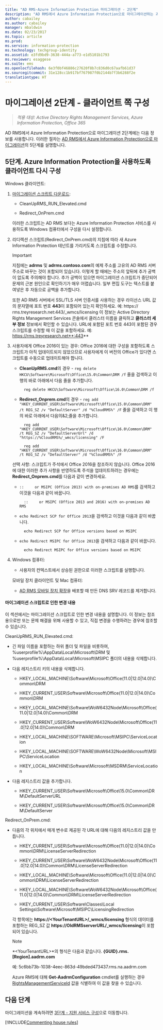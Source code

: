 ```yaml
---
title: "AD RMS-Azure Information Protection 마이그레이션 - 2단계"
description: "AD RMS에서 Azure Information Protection으로 마이그레이션하는 과정의 두 번째 단계로, AD RMS에서 Azure Information Protection으로 마이그레이션 5단계가 포함됩니다."
author: cabailey
ms.author: cabailey
manager: mbaldwin
ms.date: 02/23/2017
ms.topic: article
ms.prod: 
ms.service: information-protection
ms.technology: techgroup-identity
ms.assetid: e3fd9bd9-3638-444a-a773-e1d5101b1793
ms.reviewer: esaggese
ms.suite: ems
ms.openlocfilehash: 6e3f0bf46886c27620f8b7c836d0c67aafb61d37
ms.sourcegitcommit: 31e128cc1b917bf767987f0b2144b7f3b6288f2e
translationtype: HT
---
```

# <a name="migration-phase-2---client-side-configuration"></a>마이그레이션 2단계 - 클라이언트 쪽 구성

>*적용 대상: Active Directory Rights Management Services, Azure Information Protection, Office 365*

AD RMS에서 Azure Information Protection으로 마이그레이션 2단계에는 다음 정보를 사용합니다. 이러한 절차는 [AD RMS에서 Azure Information Protection으로 마이그레이션](migrate-from-ad-rms-to-azure-rms.md)의 5단계를 설명합니다.


## <a name="step-5-reconfigure-clients-to-use-azure-information-protection"></a>5단계. Azure Information Protection을 사용하도록 클라이언트 다시 구성
Windows 클라이언트:

1.  [마이그레이션 스크립트 다운로드](https://go.microsoft.com/fwlink/?LinkId=524619):

    -   CleanUpRMS_RUN_Elevated.cmd

    -   Redirect_OnPrem.cmd

    이러한 스크립트는 AD RMS 보다는 Azure Information Protection 서비스를 사용하도록 Windows 컴퓨터에서 구성을 다시 설정합니다.

2.  리디렉션 스크립트(Redirect_OnPrem.cmd)의 지침에 따라 새 Azure Information Protection 테넌트를 가리키도록 스크립트를 수정합니다.

    > [!IMPORTANT]
    > 지침에는 **adrms** 및 **adrms.contoso.com**의 예제 주소를 고유의 AD RMS 서버 주소로 바꾸는 것이 포함되어 있습니다. 이렇게 할 때에는 주소의 앞뒤에 추가 공백이 없도록 주의해야 합니다. 추가 공백이 있으면 마이그레이션 스크립트가 중단되어 문제의 근본 원인으로 확인하기가 매우 어렵습니다. 일부 편집 도구는 텍스트를 붙여넣은 후 자동으로 공백을 추가합니다.
    >
    > 또한 AD RMS 서버에서 SSL/TLS 서버 인증서를 사용하는 경우 라이선스 URL 값의 문자열에 포트 번호 **443**이 포함되어 있는지 확인하세요. 예: https:// rms.treyresearch.net:443/_wmcs/licensing 이 정보는 Active Directory Rights Management Services 콘솔에서 클러스터 이름을 클릭하고 **클러스터 세부 정보** 정보에서 확인할 수 있습니다. URL에 포함된 포트 번호 443이 포함된 경우 스크립트를 수정할 때 이 값을 포함하세요. 예: https://rms.treyresearch.net**:443**

3. 사용자에게 Office 2016이 있는 경우: Office 2016에 대한 구성을 포함하도록 스크립트가 아직 업데이트되지 않았으므로 사용자에게 이 버전의 Office가 있다면 스크립트를 수동으로 업데이트해야 합니다.

    - **CleanUpRMS.cmd**의 경우 - `reg delete HKCU\Software\Microsoft\Office\15.0\Common\DRM /f` 줄을 검색하고 이 행의 바로 아래에서 다음 줄을 추가합니다.

            reg delete HKCU\Software\Microsoft\Office\16.0\Common\DRM /f

    - **Redirect_Onprem.cmd**의 경우 - `reg add "HKEY_CURRENT_USER\Software\Microsoft\Office\15.0\Common\DRM" /t REG_SZ /v "DefaultServer" /d "%CloudRMS%" /F` 줄을 검색하고 이 행의 바로 아래에서 다음의&2;줄을 추가합니다.

            reg add "HKEY_CURRENT_USER\Software\Microsoft\Office\16.0\Common\DRM" /t REG_SZ /v "DefaultServerUrl" /d "https://%CloudRMS%/_wmcs/licensing" /F 

            reg add "HKEY_CURRENT_USER\Software\Microsoft\Office\16.0\Common\DRM" /t REG_SZ /v "DefaultServer" /d "%CloudRMS%" /F

    선택 사항: 스크립트가 주석에서 Office 2016을 참조하지 않습니다. Office 2016에 대한 이러한 추가 사항을 반영하도록 주석을 업데이트하려는 경우에는 **Redirect_Onprem.cmd**를 다음과 같이 변경하세요.

    - `::     or MSIPC (Office 2013) with on-premises AD RMS`를 검색하고 이것을 다음과 같이 바꿉니다.
    
            ::     or MSIPC (Office 2013 and 2016) with on-premises AD RMS

    - `echo Redirect SCP for Office 2013`을 검색하고 이것을 다음과 같이 바꿉니다.
    
            echo Redirect SCP for Office versions based on MSIPC

    - `echo Redirect MSIPC for Office 2013`을 검색하고 다음과 같이 바꿉니다.
    
            echo Redirect MSIPC for Office versions based on MSIPC

4.  Windows 컴퓨터:

    - 사용자의 컨텍스트에서 상승된 권한으로 이러한 스크립트를 실행합니다.

    모바일 장치 클라이언트 및 Mac 컴퓨터:

    -  [AD RMS 모바일 장치 확장](http://technet.microsoft.com/library/dn673574.aspx)을 배포할 때 만든 DNS SRV 레코드를 제거합니다.

#### <a name="changes-made-by-the-migration-scripts"></a>마이그레이션 스크립트로 인한 변경 내용
이 섹션에서는 마이그레이션 스크립트로 인한 변경 내용을 설명합니다. 이 정보는 참조용으로만 또는 문제 해결을 위해 사용할 수 있고, 직접 변경을 수행하려는 경우에 참조할 수 있습니다.

CleanUpRMS_RUN_Elevated.cmd:

-   긴 파일 이름을 포함하는 하위 폴더 및 파일을 비롯하여, %userprofile%\AppData\Local\Microsoft\DRM 및 %userprofile%\AppData\Local\Microsoft\MSIPC 폴더의 내용을 삭제합니다.

-   다음 레지스트리 키의 내용을 삭제합니다.

    -   HKEY_LOCAL_MACHINE\Software\Microsoft\Office\(11.0|12.0|14.0)\Common\DRM

    -   HKEY_CURRENT_USER\Software\Microsoft\Office\(11.0|12.0|14.0)\Common\DRM

    -   HKEY_LOCAL_MACHINE\Software\WoW6432Node\Microsoft\Office\(11.0|12.0|14.0)\Common\DRM

    -   HKEY_CURRENT_USER\Software\WoW6432Node\Microsoft\Office\(11.0|12.0|14.0)\Common\DRM

    -   HKEY_LOCAL_MACHINE\SOFTWARE\Microsoft\MSIPC\ServiceLocation

    -   HKEY_LOCAL_MACHINE\SOFTWARE\WoW6432Node\Microsoft\MSIPC\ServiceLocation

    -   HKEY_LOCAL_MACHINE\Software\Microsoft\MSDRM\ServiceLocation

-   다음 레지스트리 값을 추가합니다.

    -   HKEY_CURRENT_USER\Software\Microsoft\Office\15.0\Common\DRM\DefaultServerURL

    -   HKEY_CURRENT_USER\Software\Microsoft\Office\15.0\Common\DRM\DefaultServer

Redirect_OnPrem.cmd:

-   다음의 각 위치에서 매개 변수로 제공된 각 URL에 대해 다음의 레지스트리 값을 만듭니다.

    -   HKEY_CURRENT_USER\Software\Microsoft\Office\(11.0|12.0|14.0)\Common\DRM\LicenseServerRedirection

    -   HKEY_CURRENT_USER\Software\WoW6432Node\Microsoft\Office\(11.0|12.0|14.0)\Common\DRM\LicenseServerRedirection

    -   HKEY_LOCAL_MACHINE\Software\Microsoft\Office\(11.0|12.0|14.0)\Common\DRM\LicenseServerRedirection

    -   HKEY_LOCAL_MACHINE\Software\WoW6432Node\Microsoft\Office\(11.0|12.0|14.0)\Common\DRM\LicenseServerRedirection

    -   HKEY_CURRENT_USER\Software\Classes\Local Settings\Software\Microsoft\MSIPC\LicensingRedirection

    각 항목에는 **https://&lt;YourTenantURL&gt;/_wmcs/licensing** 형식의 데이터를 포함하는 REG_SZ 값 **https://OldRMSserverURL/_wmcs/licensing**이 포함되어 있습니다.

    > [!NOTE]
    > *&lt;YourTenantURL&gt;*의 형식은 다음과 같습니다. **{GUID}.rms.[Region].aadrm.com**
    > 
    > 예: 5c6bb73b-1038-4eec-863d-49bded473437.rms.na.aadrm.com
    > 
    > Azure RMS에 대해 **Get-AadrmConfiguration** cmdlet를 실행하는 경우 [RightsManagementServiceId](http://msdn.microsoft.com/library/windowsazure/dn629410.aspx) 값을 식별하여 이 값을 찾을 수 있습니다.


## <a name="next-steps"></a>다음 단계
마이그레이션을 계속하려면 [3단계 - 지원 서비스 구성](migrate-from-ad-rms-phase3.md)으로 이동합니다.

[!INCLUDE[Commenting house rules](../includes/houserules.md)]